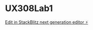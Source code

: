 # UX308Lab1

[Edit in StackBlitz next generation editor ⚡️](https://stackblitz.com/~/github.com/haniakhawar/UX308Lab1)
